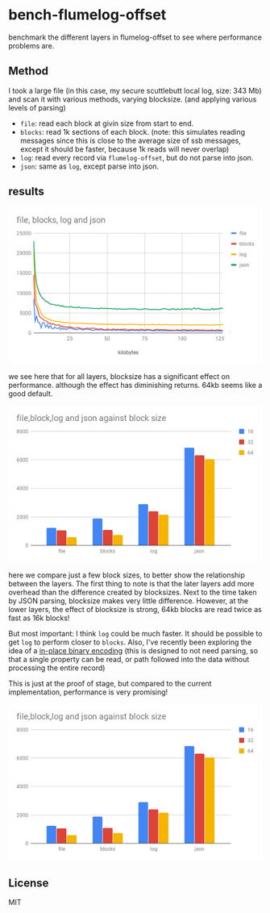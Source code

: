# bench-flumelog-offset

benchmark the different layers in flumelog-offset to see where performance problems are.

## Method

I took a large file (in this case, my secure scuttlebutt local log, size: 343 Mb) and scan it
with various methods, varying blocksize. (and applying various levels of parsing)

* `file`: read each block at givin size from start to end.
* `blocks`: read 1k sections of each block. (note: this simulates reading messages since this is close to the average size of ssb messages, except it should be faster, because 1k reads will never overlap)
* `log`: read every record via `flumelog-offset`, but do not parse into json.
* `json`: same as `log`, except parse into json.

## results

![read time as block size increases](./images/linegraph.png)

we see here that for all layers, blocksize has a significant effect on performance.
although the effect has diminishing returns. 64kb seems like a good default.

![read time at 16, 32, and 64 kb blocks](./images/barchart.png)

here we compare just a few block sizes, to better show the relationship between
the layers. The first thing to note is that the later layers add more overhead
than the difference created by blocksizes. Next to the time taken by JSON parsing,
blocksize makes very little difference. However, at the lower layers, the effect
of blocksize is strong, 64kb blocks are read twice as fast as 16k blocks!

But most important: I think `log` could be much faster. It should be possible
to get `log` to perform closer to `blocks`. Also, I've recently been exploring
the idea of a [in-place binary encoding](https://github.com/dominictarr/binary)
(this is designed to not need parsing, so that a single property can be read,
or path followed into the data without processing the entire record)

This is just at the proof of stage, but compared to the current implementation,
performance is very promising!

![selected blocksizes compared to proof of concept formats](./images/barchart.png)

## License

MIT



